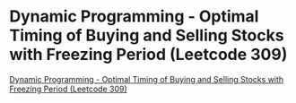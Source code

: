 # Dynamic Programming - Optimal Timing of Buying and Selling Stocks with Freezing Period (Leetcode 309)
[Dynamic Programming - Optimal Timing of Buying and Selling Stocks with Freezing Period (Leetcode 309)](https://aiwithcloud.com/2022/09/19/dynamic_programming___optimal_timing_of_buying_and_selling_stocks_with_freezing_period_leetcode_309/)